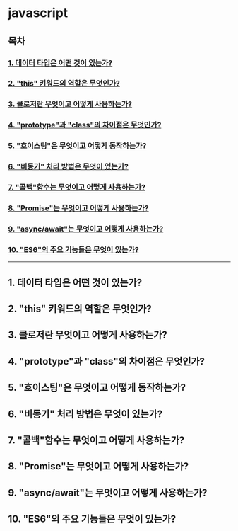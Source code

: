 # javascript

## 목차
### [1. 데이터 타입은 어떤 것이 있는가?](1-데이터-타입은-어떤-것이-있는가?)
### [2. "this" 키워드의 역할은 무엇인가?](2-"this"-키워드의-역할은-무엇인가?)
### [3. 클로저란 무엇이고 어떻게 사용하는가?](3-클로저란-무엇이고-어떻게-사용하는가?)
### [4. "prototype"과 "class"의 차이점은 무엇인가?](4-"prototype"과-"class"의-차이점은-무엇인가?)
### [5. "호이스팅"은 무엇이고 어떻게 동작하는가?](5-"호이스팅"은-무엇이고-어떻게-동작하는가?)
### [6. "비동기" 처리 방법은 무엇이 있는가?](6-"비동기"-처리-방법은-무엇이-있는가?)
### [7. "콜백"함수는 무엇이고 어떻게 사용하는가?](7-"콜백"함수는-무엇이고-어떻게-사용하는가?)
### [8. "Promise"는 무엇이고 어떻게 사용하는가?](8-"Promise"는-무엇이고-어떻게-사용하는가?)
### [9. "async/await"는 무엇이고 어떻게 사용하는가?](9-"async/await"는-무엇이고-어떻게-사용하는가?)
### [10. "ES6"의 주요 기능들은 무엇이 있는가?](10-"ES6"의-주요-기능들은-무엇이-있는가?)

---

## 1. 데이터 타입은 어떤 것이 있는가?
## 2. "this" 키워드의 역할은 무엇인가?
## 3. 클로저란 무엇이고 어떻게 사용하는가?
## 4. "prototype"과 "class"의 차이점은 무엇인가?
## 5. "호이스팅"은 무엇이고 어떻게 동작하는가?
## 6. "비동기" 처리 방법은 무엇이 있는가?
## 7. "콜백"함수는 무엇이고 어떻게 사용하는가?
## 8. "Promise"는 무엇이고 어떻게 사용하는가?
## 9. "async/await"는 무엇이고 어떻게 사용하는가?
## 10. "ES6"의 주요 기능들은 무엇이 있는가?

